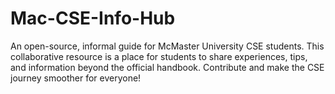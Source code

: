 # Mac-CSE-Info-Hub
An open-source, informal guide for McMaster University CSE students. This collaborative resource is a place for students to share experiences, tips, and information beyond the official handbook. Contribute and make the CSE journey smoother for everyone!
